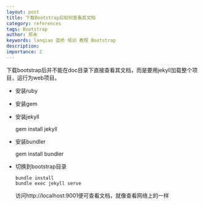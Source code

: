 ```yaml
---
layout: post
title: 下载Bootstrap后如何查看其文档
category: references
tags: Bootstrap
author: 郑未
keywords: lanqiao 蓝桥 培训 教程 Bootstrap
description:
importance: 2
---
```


下载bootstrap后并不能在doc目录下直接查看其文档，而是要用jekyll加载整个项目，运行为web项目。

- 安装ruby
- 安装gem
- 安装jekyll

  gem install jekyll
  
- 安装bundler
  
  gem install bundler
  
- 切换到bootstrap目录

  ```
  bundle install
  bundle exec jekyll serve
  ```
  
  访问http://localhost:9001便可查看文档，就像查看网络上的一样